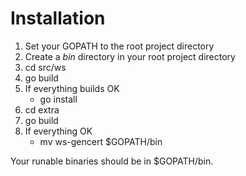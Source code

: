 
# Installation

1. Set your GOPATH to the root project directory
2. Create a _bin_ directory in your root project directory
3. cd src/ws
4. go build
5. If everything builds OK
    - go install
6. cd extra
7. go build
8. If everything OK
    - mv ws-gencert $GOPATH/bin

Your runable binaries should be in $GOPATH/bin.

